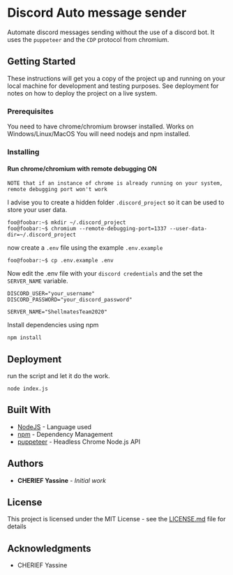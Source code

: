 # Discord Auto message sender

Automate discord messages sending without the use of a discord bot. It uses the `puppeteer` and the `CDP` protocol from chromium.

## Getting Started

These instructions will get you a copy of the project up and running on your local machine for development and testing purposes. See deployment for notes on how to deploy the project on a live system.

### Prerequisites

You need to have chrome/chromium browser installed. Works on Windows/Linux/MacOS
You will need nodejs and npm installed.

### Installing

#### Run chrome/chromium with remote debugging ON

`NOTE that if an instance of chrome is already running on your system, remote debugging port won't work`

I advise you to create a hidden folder `.discord_project` so it can be used to store your user data.

```console
foo@foobar:~$ mkdir ~/.discord_project
foo@foobar:~$ chromium --remote-debugging-port=1337 --user-data-dir=~/.discord_project
```

now create a `.env` file using the example `.env.example`

```console
foo@foobar:~$ cp .env.example .env
```

Now edit the .env file with your `discord credentials` and the set the `SERVER_NAME` variable.

```shell
DISCORD_USER="your_username"
DISCORD_PASSWORD="your_discord_password"

SERVER_NAME="ShellmatesTeam2020"

```

Install dependencies using npm

```properties
npm install
```

## Deployment

run the script and let it do the work.

```properties
node index.js
```

## Built With

* [NodeJS](https://nodejs.org/) - Language used
* [npm](https://www.npmjs.com/) - Dependency Management
* [puppeteer](https://pptr.dev/) - Headless Chrome Node.js API


## Authors

* **CHERIEF Yassine** - *Initial work*

## License

This project is licensed under the MIT License - see the [LICENSE.md](LICENSE.md) file for details

## Acknowledgments

* CHERIEF Yassine